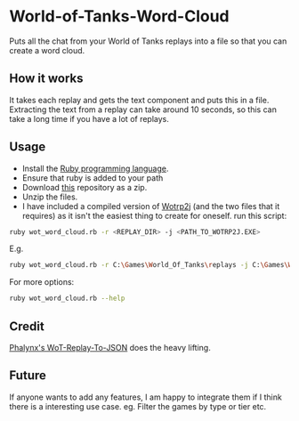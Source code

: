 # World-of-Tanks-Word-Cloud
Puts all the chat from your World of Tanks replays into a file so that you can create a word cloud.

## How it works
It takes each replay and gets the text component and puts this in a file.
Extracting the text from a replay can take around 10 seconds, so this can take a long time if you have a lot of replays.

## Usage
* Install the [Ruby programming language](http://rubyinstaller.org/).
* Ensure that ruby is added to your path
* Download [this](https://github.com/stumacd/World-of-Tanks-Word-Cloud/archive/master.zip) repository as a zip.
* Unzip the files.
* I have included a compiled version of [Wotrp2j]((https://github.com/Phalynx/WoT-Replay-To-JSON)) (and the two files that it requires) as it isn't the easiest thing to create for oneself.
run this script:
```bash
ruby wot_word_cloud.rb -r <REPLAY_DIR> -j <PATH_TO_WOTRP2J.EXE>
```
E.g.
```bash
ruby wot_word_cloud.rb -r C:\Games\World_Of_Tanks\replays -j C:\Games\World_Of_Tanks\wotrp2j.exe
```
For more options:
```bash
ruby wot_word_cloud.rb --help
```
## Credit
[Phalynx's WoT-Replay-To-JSON](https://github.com/Phalynx/WoT-Replay-To-JSON) does the heavy lifting.

## Future
If anyone wants to add any features, I am happy to integrate them if I think there is a interesting use case. eg. Filter the games by type or tier etc.
